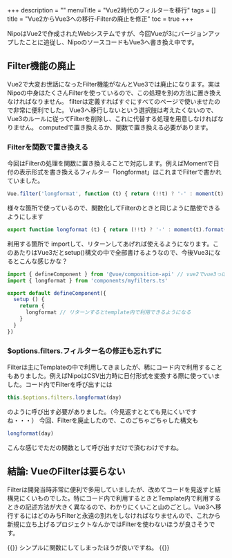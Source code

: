 +++
description = ""
menuTitle = "Vue2時代のフィルターを移行"
tags = []
title = "Vue2からVue3への移行-Filterの廃止を修正"
toc = true
+++

NipoはVue2で作成されたWebシステムですが、今回Vueが3にバージョンアップしたことに追従し、NipoのソースコードもVue3へ書き換え中です。

## Filter機能の廃止

Vue2で大変お世話になったFilter機能がなんとVue3では廃止になります。実はNipoの中身はたくさんFilterを使っているので、この処理を別の方法に置き換えなければなりません。
filterは定義すればすぐにすべてのページで使いませたので非常に便利でした。
Vue3へ移行しないという選択肢は考えたくないので、Vue3のルールに従ってFilterを削除し、これに代替する処理を用意しなければなりません。
computedで置き換えるか、関数で置き換える必要があります。

### Filterを関数で置き換える

今回はFilterの処理を関数に置き換えることで対応します。例えばMomentで日付の表示形式を書き換えるフィルター「longformat」はこれまでFilterで書かれていました。

```javascript
Vue.filter('longformat', function (t) { return (!!t) ? '-' : moment(t).format('YYYY年MM月DD日(dddd)') })

```

様々な箇所で使っているので、関数化してFilterのときと同じように酷使できるようにします

```typescript
export function longformat (t) { return (!!t) ? '-' : moment(t).format('YYYY年MM月DD日(dddd)') }

```

利用する箇所で importして、リターンしてあげれば使えるようになります。このあたりはVue3だとsetup()構文の中で全部書けるようなので、今後Vue3になるとこんな感じかな？

```typescript
import { defineComponent } from '@vue/composition-api' // vue2でvue3っぽいことをするにはこれを使う
import { longformat } from 'components/myfilters.ts'

export default defineComponent({
  setup () {
    return {
      longformat // リターンするとtemplate内で利用できるようになる
    }
  }
})

```

### $options.filters.フィルター名の修正も忘れずに

Filterは主にTemplateの中で利用してきましたが、稀にコード内で利用することもありました。例えばNipoはCSV出力時に日付形式を変換する際に使っていました。コード内でFilterを呼び出すには

```javascript
this.$options.filters.longformat(day)
```

のように呼び出す必要がありました。（今見返すととても見にくいですね・・・）
今回、Filterを廃止したので、このごちゃごちゃした構文も

```javascript
longformat(day)
```

こんな感じでただの関数として呼び出すだけで済むわけですね。

## 結論: VueのFilterは要らない

Filterは開発当時非常に便利で多用していましたが、改めてコードを見返すと結構見にくいものでした。特にコード内で利用するときとTemplate内で利用するときの記述方法が大きく異なるので、わかりにくいこと山のごとし。Vue3へ移行するにはどのみちFilterと永遠の別れをしなければなりませんので、これから新規に立ち上げるプロジェクトなんかではFilterを使わないほうが良さそうです。

{{<alice pos="right" icon="ok">}}
シンプルに関数にしてしまったほうが良いですね。
{{</alice>}}
